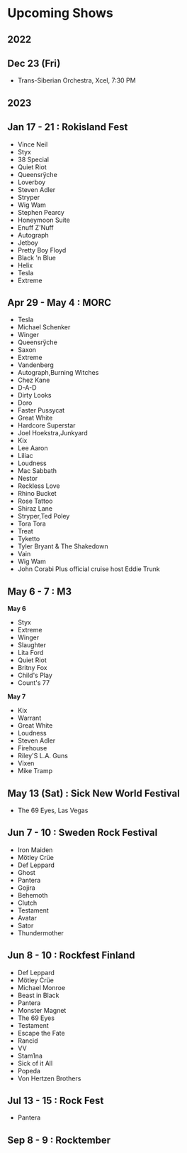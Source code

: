 # Upcoming Shows

## 2022

## Dec 23 (Fri)
- Trans-Siberian Orchestra, Xcel, 7:30 PM

## 2023

## Jan 17 - 21 : Rokisland Fest
- Vince Neil
- Styx
- 38 Special
- Quiet Riot
- Queensrÿche
- Loverboy
- Steven Adler
- Stryper
- Wig Wam
- Stephen Pearcy
- Honeymoon Suite
- Enuff Z'Nuff
- Autograph
- Jetboy
- Pretty Boy Floyd
- Black 'n Blue
- Helix
- Tesla
- Extreme

## Apr 29 - May 4 : MORC
- Tesla
- Michael Schenker
- Winger
- Queensrÿche
- Saxon
- Extreme
-  Vandenberg
- Autograph,Burning Witches
- Chez Kane
- D-A-D
- Dirty Looks
- Doro
- Faster Pussycat
- Great White
- Hardcore Superstar
- Joel Hoekstra,Junkyard
- Kix
- Lee Aaron
- Liliac
- Loudness
- Mac Sabbath
- Nestor
- Reckless Love
- Rhino Bucket
- Rose Tattoo
- Shiraz Lane
- Stryper,Ted Poley
- Tora Tora
- Treat
- Tyketto
- Tyler Bryant & The Shakedown
- Vain
- Wig Wam
- John Corabi
Plus official cruise host Eddie Trunk


## May 6 - 7 : M3
__May 6__
- Styx
- Extreme
- Winger
- Slaughter
- Lita Ford
- Quiet Riot
- Britny Fox
- Child's Play
- Count's 77

__May 7__
- Kix
- Warrant
- Great White
- Loudness
- Steven Adler
- Firehouse
- Riley'S L.A. Guns
- Vixen
- Mike Tramp

## May 13 (Sat) : Sick New World Festival
- The 69 Eyes, Las Vegas

## Jun 7 - 10 : Sweden Rock Festival

- Iron Maiden
- Mötley Crüe
- Def Leppard
- Ghost
- Pantera
- Gojira
- Behemoth
- Clutch
- Testament
- Avatar
- Sator
- Thundermother

## Jun 8 - 10 : Rockfest Finland

- Def Leppard
- Mötley Crüe
- Michael Monroe
- Beast in Black
- Pantera
- Monster Magnet
- The 69 Eyes
- Testament
- Escape the Fate
- Rancid
- VV
- Stam1na
- Sick of it All
- Popeda
- Von Hertzen Brothers

## Jul 13 - 15 : Rock Fest
- Pantera

## Sep 8 - 9 : Rocktember


